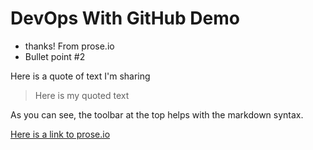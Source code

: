 # DevOps With GitHub Demo


- thanks! From prose.io
- Bullet point #2

Here is a quote of text I'm sharing

> Here is my quoted text

As you can see, the toolbar at the top helps with the markdown syntax.

[Here is a link to prose.io](https://prose.io/ "Link to Prose")


